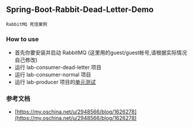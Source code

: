 ## Spring-Boot-Rabbit-Dead-Letter-Demo

    RabbitMQ 死信案例
    
### How to use
* 首先你要安装并启动 RabbitMQ (这里用的guest/guest帐号,请根据实际情况自己修改)
* 运行 lab-consumer-dead-letter 项目
* 运行 lab-consumer-normal 项目
* 运行 lab-producer 项目的[单元测试](./lab-producer/src/test/kotlin/esen/producer/ProducerApplicationTests.kt)

### 参考文档

* [https://my.oschina.net/u/2948566/blog/1626278](https://my.oschina.net/u/2948566/blog/1626278)